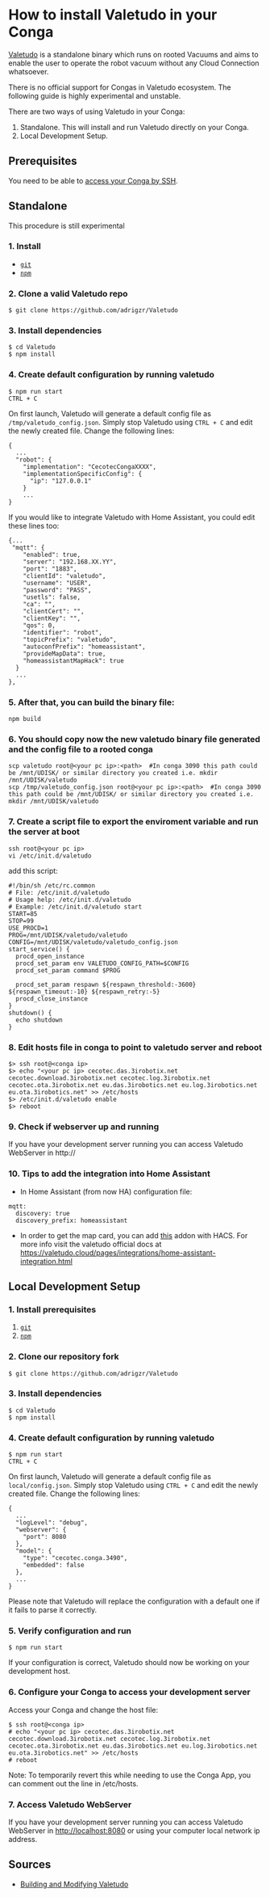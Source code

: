 # How to install Valetudo in your Conga

[Valetudo](https://valetudo.cloud/) is a standalone binary which runs on rooted Vacuums and aims to enable the user to operate the robot vacuum without any Cloud Connection whatsoever.

There is no official support for Congas in Valetudo ecosystem. The following guide is highly experimental and unstable.

There are two ways of using Valetudo in your Conga:

1. Standalone. This will install and run Valetudo directly on your Conga.
2. Local Development Setup.

## Prerequisites

You need to be able to [access your Conga by SSH](./rooting-conga-3x90.md).

## Standalone

This procedure is still experimental
### 1. Install
- [`git`](https://git-scm.com/)
- [`npm`](https://www.npmjs.com/)
### 2. Clone a valid Valetudo repo
```
$ git clone https://github.com/adrigzr/Valetudo
```
### 3. Install dependencies
```
$ cd Valetudo
$ npm install
```
### 4. Create default configuration by running valetudo
```
$ npm run start
CTRL + C
```

On first launch, Valetudo will generate a default config file as `/tmp/valetudo_config.json`. Simply stop Valetudo using `CTRL + C` and edit the newly created file. Change the following lines:
```
{
  ...
  "robot": {
    "implementation": "CecotecCongaXXXX",
    "implementationSpecificConfig": {
      "ip": "127.0.0.1"
    }
    ...
}
```
If you would like to integrate Valetudo with Home Assistant, you could edit these lines too:
```
{...
 "mqtt": {
    "enabled": true,
    "server": "192.168.XX.YY",
    "port": "1883",
    "clientId": "valetudo",
    "username": "USER",
    "password": "PASS",
    "usetls": false,
    "ca": "",
    "clientCert": "",
    "clientKey": "",
    "qos": 0,
    "identifier": "robot",
    "topicPrefix": "valetudo",
    "autoconfPrefix": "homeassistant",
    "provideMapData": true,
    "homeassistantMapHack": true
  }
  ...
},
```
### 5. After that, you can build the binary file:
```
npm build
```

### 6. You should copy now the new valetudo binary file generated and the config file to a rooted conga
```
scp valetudo root@<your pc ip>:<path>  #In conga 3090 this path could be /mnt/UDISK/ or similar directory you created i.e. mkdir /mnt/UDISK/valetudo
scp /tmp/valetudo_config.json root@<your pc ip>:<path>  #In conga 3090 this path could be /mnt/UDISK/ or similar directory you created i.e. mkdir /mnt/UDISK/valetudo
```
### 7. Create a script file to export the enviroment variable and run the server at boot
```
ssh root@<your pc ip>
vi /etc/init.d/valetudo
```

add this script:
```
#!/bin/sh /etc/rc.common                                                                                                    
# File: /etc/init.d/valetudo
# Usage help: /etc/init.d/valetudo
# Example: /etc/init.d/valetudo start
START=85
STOP=99                                     
USE_PROCD=1                                                                                                                
PROG=/mnt/UDISK/valetudo/valetudo
CONFIG=/mnt/UDISK/valetudo/valetudo_config.json                                     
start_service() {                     
  procd_open_instance                 
  procd_set_param env VALETUDO_CONFIG_PATH=$CONFIG
  procd_set_param command $PROG    

  procd_set_param respawn ${respawn_threshold:-3600} ${respawn_timeout:-10} ${respawn_retry:-5}
  procd_close_instance                
}                                                                                                                          
shutdown() {                                                                                                            
  echo shutdown                                                                                                   
}
```
### 8. Edit hosts file in conga to point to valetudo server and reboot
```
$> ssh root@<conga ip>
$> echo "<your pc ip> cecotec.das.3irobotix.net cecotec.download.3irobotix.net cecotec.log.3irobotix.net cecotec.ota.3irobotix.net eu.das.3irobotics.net eu.log.3irobotics.net eu.ota.3irobotics.net" >> /etc/hosts
$> /etc/init.d/valetudo enable
$> reboot
```

### 9. Check if webserver up and running
If you have your development server running you can access Valetudo WebServer in http://<ip conga>

### 10. Tips to add the integration into Home Assistant
- In Home Assistant (from now HA) configuration file:
```
mqtt:
  discovery: true
  discovery_prefix: homeassistant
```
- In order to get the map card, you can add [this](https://github.com/TheLastProject/lovelace-valetudo-map-card) addon with HACS.
For more info visit the valetudo official docs at https://valetudo.cloud/pages/integrations/home-assistant-integration.html

## Local Development Setup

### 1. Install prerequisites

1. [`git`](https://git-scm.com/)
2. [`npm`](https://www.npmjs.com/)

### 2. Clone our repository fork

```
$ git clone https://github.com/adrigzr/Valetudo
```

### 3. Install dependencies

```
$ cd Valetudo
$ npm install
```

### 4. Create default configuration by running valetudo

```
$ npm run start
CTRL + C
```

On first launch, Valetudo will generate a default config file as `local/config.json`. Simply stop Valetudo using `CTRL + C` and edit the newly created file. Change the following lines:

```
{
  ...
  "logLevel": "debug",
  "webserver": {
    "port": 8080
  },
  "model": {
    "type": "cecotec.conga.3490",
    "embedded": false
  },
  ...
}
```

Please note that Valetudo will replace the configuration with a default one if it fails to parse it correctly.

### 5. Verify configuration and run

```
$ npm run start
```

If your configuration is correct, Valetudo should now be working on your development host.

### 6. Configure your Conga to access your development server

Access your Conga and change the host file:

```
$ ssh root@<conga ip>
# echo "<your pc ip> cecotec.das.3irobotix.net cecotec.download.3irobotix.net cecotec.log.3irobotix.net cecotec.ota.3irobotix.net eu.das.3irobotics.net eu.log.3irobotics.net eu.ota.3irobotics.net" >> /etc/hosts
# reboot
```

Note: To temporarily revert this while needing to use the Conga App, you can comment out the line in /etc/hosts.

### 7. Access Valetudo WebServer

If you have your development server running you can access Valetudo WebServer in [http://localhost:8080](http://localhost:8080) or using your computer local network ip address.

## Sources

- [Building and Modifying Valetudo](https://valetudo.cloud/pages/development/building-and-modifying-valetudo.html)
